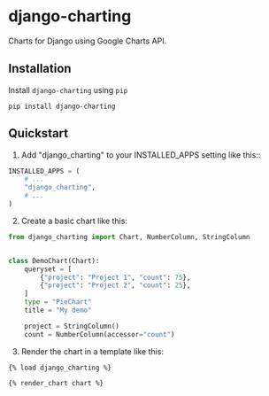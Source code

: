 # django-charting

Charts for Django using Google Charts API.

## Installation

Install `django-charting` using `pip`

```shell
pip install django-charting
```

## Quickstart

1. Add "django_charting" to your INSTALLED_APPS setting like this::

```python
INSTALLED_APPS = (
    # ...
    "django_charting",
    # ...
)
```

2. Create a basic chart like this:

```python
from django_charting import Chart, NumberColumn, StringColumn


class DemoChart(Chart):
    queryset = [
        {"project": "Project 1", "count": 75},
        {"project": "Project 2", "count": 25},
    ]
    type = "PieChart"
    title = "My demo"

    project = StringColumn()
    count = NumberColumn(accessor="count")
```


3. Render the chart in a template like this:

```
{% load django_charting %}

{% render_chart chart %}
```
